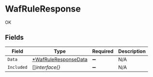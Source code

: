# WafRuleResponse

OK


## Fields

| Field                                                              | Type                                                               | Required                                                           | Description                                                        |
| ------------------------------------------------------------------ | ------------------------------------------------------------------ | ------------------------------------------------------------------ | ------------------------------------------------------------------ |
| `Data`                                                             | [*WafRuleResponseData](../../models/shared/wafruleresponsedata.md) | :heavy_minus_sign:                                                 | N/A                                                                |
| `Included`                                                         | []*interface{}*                                                    | :heavy_minus_sign:                                                 | N/A                                                                |